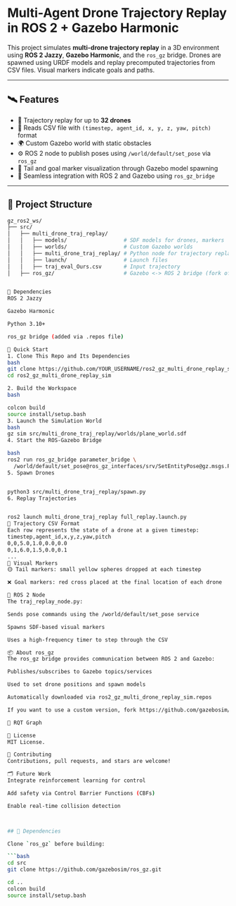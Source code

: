 # Multi-Agent Drone Trajectory Replay in ROS 2 + Gazebo Harmonic

This project simulates **multi-drone trajectory replay** in a 3D environment using **ROS 2 Jazzy**, **Gazebo Harmonic**, and the `ros_gz` bridge. Drones are spawned using URDF models and replay precomputed trajectories from CSV files. Visual markers indicate goals and paths.

---

## 🛰️ Features

- 🧠 Trajectory replay for up to **32 drones**
- 📁 Reads CSV file with `(timestep, agent_id, x, y, z, yaw, pitch)` format
- 🌍 Custom Gazebo world with static obstacles
- ⚙️ ROS 2 node to publish poses using `/world/default/set_pose` via `ros_gz`
- 🎯 Tail and goal marker visualization through Gazebo model spawning
- 🔁 Seamless integration with ROS 2 and Gazebo using `ros_gz_bridge`

---

## 📁 Project Structure

```bash
gz_ros2_ws/
├── src/
│   ├── multi_drone_traj_replay/
│   │   ├── models/                  # SDF models for drones, markers
│   │   ├── worlds/                  # Custom Gazebo worlds
│   │   ├── multi_drone_traj_replay/ # Python node for trajectory replay
│   │   ├── launch/                  # Launch files
│   │   ├── traj_eval_Ours.csv       # Input trajectory
│   ├── ros_gz/                      # Gazebo <-> ROS 2 bridge (fork of ros_gz from Ignition)


🔧 Dependencies
ROS 2 Jazzy

Gazebo Harmonic

Python 3.10+

ros_gz bridge (added via .repos file)

🚀 Quick Start
1. Clone This Repo and Its Dependencies
bash
git clone https://github.com/YOUR_USERNAME/ros2_gz_multi_drone_replay_sim.git
cd ros2_gz_multi_drone_replay_sim

2. Build the Workspace
bash

colcon build
source install/setup.bash
3. Launch the Simulation World
bash
gz sim src/multi_drone_traj_replay/worlds/plane_world.sdf
4. Start the ROS-Gazebo Bridge

bash
ros2 run ros_gz_bridge parameter_bridge \
  /world/default/set_pose@ros_gz_interfaces/srv/SetEntityPose@gz.msgs.Pose@gz.msgs.Boolean
5. Spawn Drones


python3 src/multi_drone_traj_replay/spawn.py
6. Replay Trajectories


ros2 launch multi_drone_traj_replay full_replay.launch.py
🧠 Trajectory CSV Format
Each row represents the state of a drone at a given timestep:
timestep,agent_id,x,y,z,yaw,pitch
0,0,5.0,1.0,0.0,0.0
0,1,6.0,1.5,0.0,0.1
...
🎯 Visual Markers
🟡 Tail markers: small yellow spheres dropped at each timestep

❌ Goal markers: red cross placed at the final location of each drone

🧩 ROS 2 Node
The traj_replay_node.py:

Sends pose commands using the /world/default/set_pose service

Spawns SDF-based visual markers

Uses a high-frequency timer to step through the CSV

📦 About ros_gz
The ros_gz bridge provides communication between ROS 2 and Gazebo:

Publishes/subscribes to Gazebo topics/services

Used to set drone positions and spawn models

Automatically downloaded via ros2_gz_multi_drone_replay_sim.repos

If you want to use a custom version, fork https://github.com/gazebosim/ros_gz.

📡 RQT Graph

📜 License
MIT License.

🤝 Contributing
Contributions, pull requests, and stars are welcome!

🗂 Future Work
Integrate reinforcement learning for control

Add safety via Control Barrier Functions (CBFs)

Enable real-time collision detection



## 🔗 Dependencies

Clone `ros_gz` before building:

```bash
cd src
git clone https://github.com/gazebosim/ros_gz.git

cd ..
colcon build
source install/setup.bash

